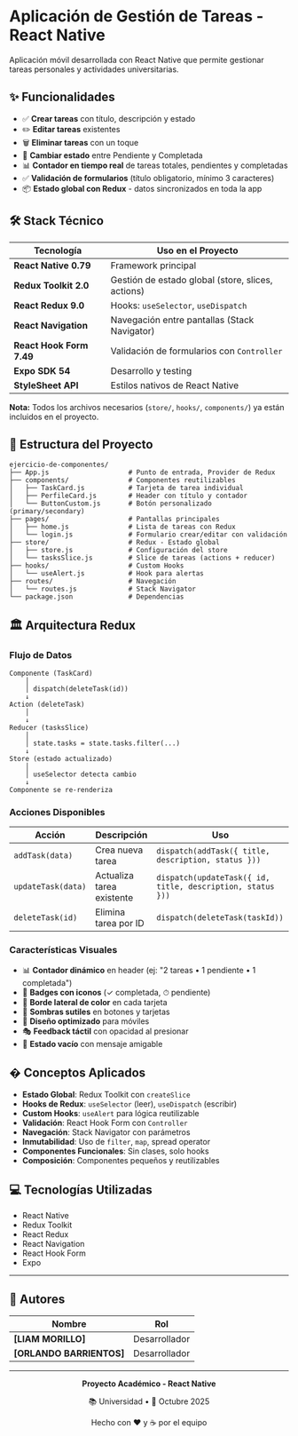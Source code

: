 # Aplicación de Gestión de Tareas - React Native

Aplicación móvil desarrollada con React Native que permite gestionar tareas personales y actividades universitarias.

## ✨ Funcionalidades

- ✅ **Crear tareas** con título, descripción y estado
- ✏️ **Editar tareas** existentes
- 🗑️ **Eliminar tareas** con un toque
- 🔄 **Cambiar estado** entre Pendiente y Completada
- 📊 **Contador en tiempo real** de tareas totales, pendientes y completadas
- ✅ **Validación de formularios** (título obligatorio, mínimo 3 caracteres)
- 📦 **Estado global con Redux** - datos sincronizados en toda la app

## 🛠️ Stack Técnico

| Tecnología | Uso en el Proyecto |
|------------|--------------------|
| **React Native 0.79** | Framework principal |
| **Redux Toolkit 2.0** | Gestión de estado global (store, slices, actions) |
| **React Redux 9.0** | Hooks: `useSelector`, `useDispatch` |
| **React Navigation** | Navegación entre pantallas (Stack Navigator) |
| **React Hook Form 7.49** | Validación de formularios con `Controller` |
| **Expo SDK 54** | Desarrollo y testing |
| **StyleSheet API** | Estilos nativos de React Native |




**Nota:** Todos los archivos necesarios (`store/`, `hooks/`, `components/`) ya están incluidos en el proyecto.

## 📝 Estructura del Proyecto

```
ejercicio-de-componentes/
├── App.js                    # Punto de entrada, Provider de Redux
├── components/               # Componentes reutilizables
│   ├── TaskCard.js           # Tarjeta de tarea individual
│   ├── PerfileCard.js        # Header con título y contador
│   └── ButtonCustom.js       # Botón personalizado (primary/secondary)
├── pages/                    # Pantallas principales
│   ├── home.js               # Lista de tareas con Redux
│   └── login.js              # Formulario crear/editar con validación
├── store/                    # Redux - Estado global
│   ├── store.js              # Configuración del store
│   └── tasksSlice.js         # Slice de tareas (actions + reducer)
├── hooks/                    # Custom Hooks
│   └── useAlert.js           # Hook para alertas
├── routes/                   # Navegación
│   └── routes.js             # Stack Navigator
└── package.json              # Dependencias
```

## 🏛️ Arquitectura Redux

### Flujo de Datos

```
Componente (TaskCard)
    │
    │ dispatch(deleteTask(id))
    ↓
Action (deleteTask)
    │
    ↓
Reducer (tasksSlice)
    │
    │ state.tasks = state.tasks.filter(...)
    ↓
Store (estado actualizado)
    │
    │ useSelector detecta cambio
    ↓
Componente se re-renderiza
```

### Acciones Disponibles

| Acción | Descripción | Uso |
|--------|-------------|-----|
| `addTask(data)` | Crea nueva tarea | `dispatch(addTask({ title, description, status }))` |
| `updateTask(data)` | Actualiza tarea existente | `dispatch(updateTask({ id, title, description, status }))` |
| `deleteTask(id)` | Elimina tarea por ID | `dispatch(deleteTask(taskId))` |



### Características Visuales

- 📊 **Contador dinámico** en header (ej: "2 tareas • 1 pendiente • 1 completada")
- 🎯 **Badges con iconos** (✓ completada, ⏱ pendiente)
- 🌈 **Borde lateral de color** en cada tarjeta
- 💫 **Sombras sutiles** en botones y tarjetas
- 📱 **Diseño optimizado** para móviles
- 🎭 **Feedback táctil** con opacidad al presionar
- 📝 **Estado vacío** con mensaje amigable

## � Conceptos Aplicados

- **Estado Global**: Redux Toolkit con `createSlice`
- **Hooks de Redux**: `useSelector` (leer), `useDispatch` (escribir)
- **Custom Hooks**: `useAlert` para lógica reutilizable
- **Validación**: React Hook Form con `Controller`
- **Navegación**: Stack Navigator con parámetros
- **Inmutabilidad**: Uso de `filter`, `map`, spread operator
- **Componentes Funcionales**: Sin clases, solo hooks
- **Composición**: Componentes pequeños y reutilizables

## 💻 Tecnologías Utilizadas

- React Native
- Redux Toolkit
- React Redux
- React Navigation
- React Hook Form
- Expo

---

## 👥 Autores

| Nombre | Rol | 
|--------|-----|
| **[LIAM MORILLO]** | Desarrollador  |
| **[ORLANDO BARRIENTOS]** | Desarrollador | 

---

<div align="center">

**Proyecto Académico - React Native**

📚 Universidad • 📅 Octubre 2025

Hecho con ❤️ y ☕ por el equipo

</div>
